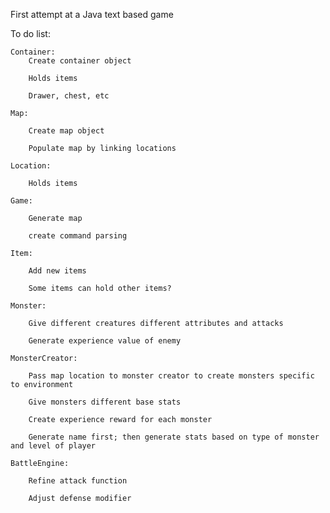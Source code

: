 First attempt at a Java text based game


To do list:

    Container:
        Create container object

        Holds items

        Drawer, chest, etc

    Map:

        Create map object

        Populate map by linking locations

    Location:

        Holds items

    Game:

        Generate map

        create command parsing

    Item:

        Add new items

        Some items can hold other items?

    Monster:

        Give different creatures different attributes and attacks

        Generate experience value of enemy

    MonsterCreator:

        Pass map location to monster creator to create monsters specific to environment

        Give monsters different base stats

        Create experience reward for each monster

        Generate name first; then generate stats based on type of monster and level of player

    BattleEngine:

        Refine attack function

        Adjust defense modifier
